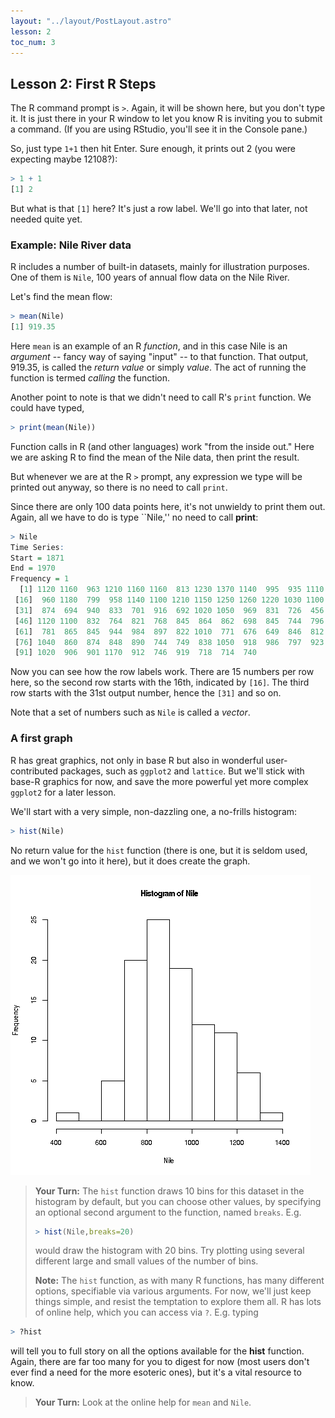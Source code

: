 ```yaml
---
layout: "../layout/PostLayout.astro"
lesson: 2
toc_num: 3
---
```

 
## <a name="firstr"> </a> Lesson 2: First R Steps

The R command prompt is `>`.  Again, it will be shown here, but you don't type
it.  It is just there in your R window to let you know R is inviting you
to submit a command.  (If you are using RStudio, you'll see it in the
Console pane.) 

So, just type `1+1` then hit Enter.  Sure enough, it prints out 2 (you
were expecting maybe 12108?):

``` r
> 1 + 1
[1] 2
```
But what is that `[1]` here?  It's just a row label.  We'll go into that
later, not needed quite yet.

### Example: Nile River data

R includes a number of built-in datasets, mainly for illustration
purposes.  One of them is `Nile`, 100 years of annual flow data on the
Nile River.

Let's find the mean flow:

``` r
> mean(Nile)
[1] 919.35
```

Here `mean` is an example of an R *function*, and in this case Nile is
an *argument* -- fancy way of saying "input" -- to that function.  That
output, 919.35, is called the *return value* or simply *value*.  The act
of running the function is termed *calling* the function.

Another point to note is that we didn't need to call R's `print`
function.  We could have typed,

``` r
> print(mean(Nile))
```

Function calls in R (and other languages) work "from the inside out."
Here we are asking R to find the mean of the Nile data, then print the
result.

But whenever we are at the R `>` prompt, any expression we type will be
printed out anyway, so there is no need to call `print`.

Since there are only 100 data points here, it's not unwieldy to print
them out.  Again, all we have to do is type ``Nile,'' no need to call
**print**:

``` r
> Nile
Time Series:
Start = 1871 
End = 1970 
Frequency = 1 
  [1] 1120 1160  963 1210 1160 1160  813 1230 1370 1140  995  935 1110  994 1020
 [16]  960 1180  799  958 1140 1100 1210 1150 1250 1260 1220 1030 1100  774  840
 [31]  874  694  940  833  701  916  692 1020 1050  969  831  726  456  824  702
 [46] 1120 1100  832  764  821  768  845  864  862  698  845  744  796 1040  759
 [61]  781  865  845  944  984  897  822 1010  771  676  649  846  812  742  801
 [76] 1040  860  874  848  890  744  749  838 1050  918  986  797  923  975  815
 [91] 1020  906  901 1170  912  746  919  718  714  740
```

Now you can see how the row labels work.  There are 15 numbers per row
here, so the second row starts with the 16th, indicated by `[16]`.  The
third row starts with the 31st output number, hence the `[31]` and so
on.

Note that a set of numbers such as `Nile` is called a *vector*.

### A first graph

R has great graphics, not only in base R but also in wonderful
user-contributed packages, such as `ggplot2` and `lattice`.  But
we'll stick with base-R graphics for now, and save the more powerful yet
more complex `ggplot2` for a later lesson.

We'll start with a very simple, non-dazzling one, a no-frills histogram:

``` r
> hist(Nile)
```

No return value for the `hist` function (there is one, but it is
seldom used, and we won't go into it here), but it does create the
graph.

![alt text](https://raw.githubusercontent.com/matloff/fasteR/master/inst/images/Nile.png)


> **Your Turn:**  The `hist` function draws 10 bins for this dataset
> in the histogram by default, but you can choose other values, by
> specifying an optional second argument to the function, named
> `breaks`.  E.g.  
> ``` r
> > hist(Nile,breaks=20)
> ```
> 
> would draw the histogram with 20 bins.  Try plotting using several
> different large and small values of the number of bins.
> 
> **Note:**  The `hist` function, as with many R functions, has many
> different options, specifiable via various arguments.  For now, we'll
> just keep things simple, and resist the temptation to explore them
> all.
R has lots of online help, which you can access via `?`.  E.g. typing

``` r
> ?hist
```

will tell you to full story on all the options available for the
**hist** function.  Again, there are far too many for you to digest for
now (most users don't ever find a need for the more esoteric ones), but
it's a vital resource to know.

> **Your Turn:**  Look at the online help for `mean` and `Nile`.
